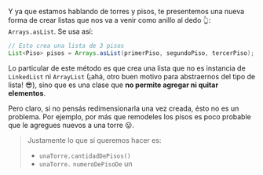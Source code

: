 Y ya que estamos hablando de torres y pisos, te presentemos una nueva forma de crear listas que nos va a venir como anillo al dedo :point_up_2:: `Arrays.asList`. Se usa así: 

```java
// Esto crea una lista de 3 pisos
List<Piso> pisos = Arrays.asList(primerPiso, segundoPiso, tercerPiso);
```

Lo particular de este método es que crea una lista que no es instancia de `LinkedList` ni `ArrayList` (¡ahá, otro buen motivo para abstraernos del tipo de lista! :sunglasses:), sino que es una clase que **no permite agregar ni quitar elementos**. 

Pero claro, si no pensás redimensionarla una vez creada, ésto no es un problema. Por ejemplo, por más que remodeles los pisos es poco probable que le agregues nuevos a una torre :stuck_out_tongue:.

> Justamente lo que sí queremos hacer es:
> 
>  * `unaTorre.cantidadDePisos()`
>  * `unaTorre.` `numeroDePisoDe` un  


